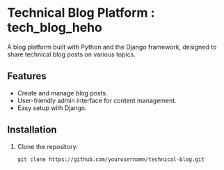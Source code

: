# Technical Blog Platform : tech_blog_heho

A blog platform built with Python and the Django framework, designed to share technical blog posts on various topics.

## Features

- Create and manage blog posts.
- User-friendly admin interface for content management.
- Easy setup with Django.

## Installation

1. Clone the repository:
   ```bash
   git clone https://github.com/yourusername/technical-blog.git
   ```



